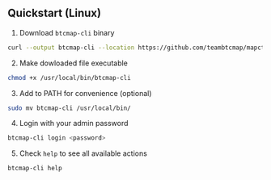 ## Quickstart (Linux)

1. Download `btcmap-cli` binary

```bash
curl --output btcmap-cli --location https://github.com/teambtcmap/mapctl/releases/download/preview/btcmap-cli
````

2. Make dowloaded file executable

```bash
chmod +x /usr/local/bin/btcmap-cli
```

3. Add to PATH for convenience (optional)

```bash
sudo mv btcmap-cli /usr/local/bin/
````

4. Login with your admin password

```bash
btcmap-cli login <password>
```

5. Check `help` to see all available actions

```bash
btcmap-cli help
```
